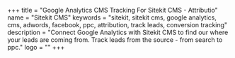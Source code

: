 +++
title = "Google Analytics CMS Tracking For Sitekit CMS - Attributio"
name = "Sitekit CMS"
keywords = "sitekit, sitekit cms, google analytics, cms, adwords, facebook, ppc, attribution, track leads, conversion tracking"
description = "Connect Google Analytics with Sitekit CMS to find our where your leads are coming from. Track leads from the source - from search to ppc."
logo = ""
+++
